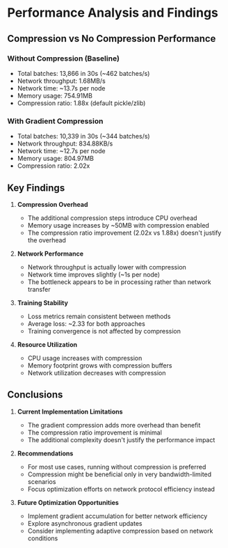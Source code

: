 # Performance Analysis and Findings

## Compression vs No Compression Performance

### Without Compression (Baseline)
- Total batches: 13,866 in 30s (~462 batches/s)
- Network throughput: 1.68MB/s
- Network time: ~13.7s per node
- Memory usage: 754.91MB
- Compression ratio: 1.88x (default pickle/zlib)

### With Gradient Compression
- Total batches: 10,339 in 30s (~344 batches/s)
- Network throughput: 834.88KB/s
- Network time: ~12.7s per node
- Memory usage: 804.97MB
- Compression ratio: 2.02x

## Key Findings

1. **Compression Overhead**
   - The additional compression steps introduce CPU overhead
   - Memory usage increases by ~50MB with compression enabled
   - The compression ratio improvement (2.02x vs 1.88x) doesn't justify the overhead

2. **Network Performance**
   - Network throughput is actually lower with compression
   - Network time improves slightly (~1s per node)
   - The bottleneck appears to be in processing rather than network transfer

3. **Training Stability**
   - Loss metrics remain consistent between methods
   - Average loss: ~2.33 for both approaches
   - Training convergence is not affected by compression

4. **Resource Utilization**
   - CPU usage increases with compression
   - Memory footprint grows with compression buffers
   - Network utilization decreases with compression

## Conclusions

1. **Current Implementation Limitations**
   - The gradient compression adds more overhead than benefit
   - The compression ratio improvement is minimal
   - The additional complexity doesn't justify the performance impact

2. **Recommendations**
   - For most use cases, running without compression is preferred
   - Compression might be beneficial only in very bandwidth-limited scenarios
   - Focus optimization efforts on network protocol efficiency instead

3. **Future Optimization Opportunities**
   - Implement gradient accumulation for better network efficiency
   - Explore asynchronous gradient updates
   - Consider implementing adaptive compression based on network conditions 